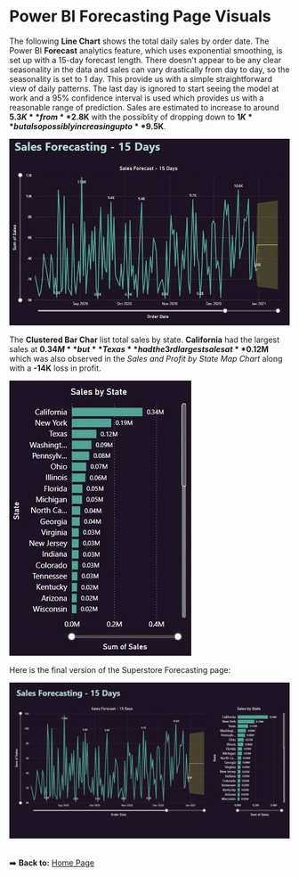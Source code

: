 # Power BI Forecasting Page Visuals

The following **Line Chart** shows the total daily sales by order date. The Power BI **Forecast** analytics feature, which uses exponential smoothing, is set up with a 15-day forecast length. There doesn't appear to be any clear seasonality in the data and sales can vary drastically from day to day, so the seasonality is set to 1 day. This provide us with a simple straightforward view of daily patterns. The last day is ignored to start seeing the model at work and a 95% confidence interval is used which provides us with a reasonable range of prediction. Sales are estimated to increase to around **$5.3K** from **$2.8K** with the possiblity of dropping down to **$1K** but also possibly increasing up to **$9.5K**.

![Forecasting Line Chart](https://github.com/danvuk567/Predictive-Sales-Forecasting/blob/main/images/Power_BI_Sales_Forecasting_Line_Chart.jpg?raw=true)

The **Clustered Bar Char** list total sales by state. **California** had the largest sales at **$0.34M** but **Texas** had the 3rd largest sales at **$0.12M** which was also observed in the *Sales and Profit by State Map Chart* along with a **-14K** loss in profit. 

![Forecasting Clustered Bar Chart](https://github.com/danvuk567/Predictive-Sales-Forecasting/blob/main/images/Power_BI_Sales_Forecasting_Clustered_Bar_Chart.jpg?raw=true)

Here is the final version of the Superstore Forecasting page:

![Forecasting Page](https://github.com/danvuk567/Predictive-Sales-Forecasting/blob/main/images/Power_BI-Forecasting-Page.jpg?raw=true)<br/><br/>

:arrow_right: **Back to:** [Home Page](https://github.com/danvuk567/Predictive-Sales-Forecasting)
